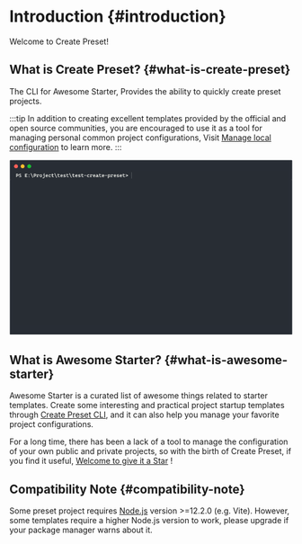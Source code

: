 # Introduction {#introduction}

Welcome to Create Preset!

## What is Create Preset? {#what-is-create-preset}

The CLI for Awesome Starter, Provides the ability to quickly create preset projects.

:::tip
In addition to creating excellent templates provided by the official and open source communities, you are encouraged to use it as a tool for managing personal common project configurations, Visit [Manage local configuration](docs.md#manage-local-configuration) to learn more.
:::

![create-preset](/assets/img/create-preset-preview.gif)

## What is Awesome Starter? {#what-is-awesome-starter}

Awesome Starter is a curated list of awesome things related to starter templates. Create some interesting and practical project startup templates through [Create Preset CLI](#what-is-create-preset), and it can also help you manage your favorite project configurations.

For a long time, there has been a lack of a tool to manage the configuration of your own public and private projects, so with the birth of Create Preset, if you find it useful, [Welcome to give it a Star](https://github.com/awesome-starter/create-preset) !

## Compatibility Note {#compatibility-note}

Some preset project requires [Node.js](https://nodejs.org/en/) version >=12.2.0 (e.g. Vite). However, some templates require a higher Node.js version to work, please upgrade if your package manager warns about it.
